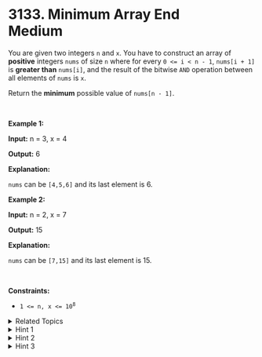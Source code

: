 
# 3133. Minimum Array End<br> Medium

<p>You are given two integers <code>n</code> and <code>x</code>. You have to construct an array of <strong>positive</strong> integers <code>nums</code> of size <code>n</code> where for every <code>0 &lt;= i &lt; n - 1</code>, <code>nums[i + 1]</code> is <strong>greater than</strong> <code>nums[i]</code>, and the result of the bitwise <code>AND</code> operation between all elements of <code>nums</code> is <code>x</code>.</p>

<p>Return the <strong>minimum</strong> possible value of <code>nums[n - 1]</code>.</p>

<p>&nbsp;</p>
<p><strong class="example">Example 1:</strong></p>

<div class="example-block">
<p><strong>Input:</strong> <span class="example-io">n = 3, x = 4</span></p>

<p><strong>Output:</strong> <span class="example-io">6</span></p>

<p><strong>Explanation:</strong></p>

<p><code>nums</code> can be <code>[4,5,6]</code> and its last element is 6.</p>
</div>

<p><strong class="example">Example 2:</strong></p>

<div class="example-block">
<p><strong>Input:</strong> <span class="example-io">n = 2, x = 7</span></p>

<p><strong>Output:</strong> <span class="example-io">15</span></p>

<p><strong>Explanation:</strong></p>

<p><code>nums</code> can be <code>[7,15]</code> and its last element is 15.</p>
</div>

<p>&nbsp;</p>
<p><strong>Constraints:</strong></p>

<ul>
	<li><code>1 &lt;= n, x &lt;= 10<sup>8</sup></code></li>
</ul>


<details>

<summary> Related Topics </summary>

-	`Bit Manipulation`

</details>


<details>
<summary> Hint 1 </summary>
Each element of the array should be obtained by “merging” <code>x</code> and <code>v</code> where <code>v = 0, 1, 2, …(n - 1)</code>.
</details>

<details>
<summary> Hint 2 </summary>
To merge <code>x</code> with another number <code>v</code>, keep the set bits of <code>x</code> untouched, for all the other bits, fill the set bits of <code>v</code> from right to left in order one by one.
</details>

<details>
<summary> Hint 3 </summary>
So the final answer is the “merge” of <code>x</code> and <code>n - 1</code>.
</details>